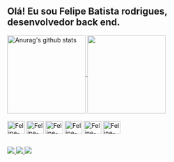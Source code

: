 ## Olá! Eu sou Felipe Batista rodrigues, desenvolvedor back end.
<div>
   <a href="https://github.com/anuraghazra/github-readme-stats"><img align="center" height="180em" src="https://github-readme-stats.vercel.app/api?username=FelipeDev00&theme=react&show_icons=true)" 
      alt="Anurag's github stats" /> </a> <a href="https://github.com/anuraghazra/github-readme-stats"><img align="center" height="180em" src="https://github-readme-stats.vercel.app/api/top-langs/?username=FelipeDev00&layout=compact&theme=react&hide_border=true" /></a>
  
</div>
<div style="display: inline_block"><br>
   <img align="center" alt="Felipe-Html" height="30" width="40" src="https://cdn.jsdelivr.net/gh/devicons/devicon/icons/html5/html5-original.svg"/>
   <img align="center" alt="Felipe-Css" height="30" width="40" src="https://cdn.jsdelivr.net/gh/devicons/devicon/icons/css3/css3-original.svg"/>
   <img align="center" alt="Felipe-Js" height="30" width="40" src="https://cdn.jsdelivr.net/gh/devicons/devicon/icons/javascript/javascript-original.svg"/>
   <img align="center" alt="Felipe-Java" height="30" width="40" src="https://cdn.jsdelivr.net/gh/devicons/devicon/icons/java/java-original.svg"/>
   <img align="center" alt="Felipe-Mysql" height="30" width="40" src="https://cdn.jsdelivr.net/gh/devicons/devicon/icons/mysql/mysql-original.svg"/>
   <img align="center" alt="Felipe-MongoDB" height="30" width="40" src="https://cdn.jsdelivr.net/gh/devicons/devicon/icons/mongodb/mongodb-original.svg"/>
</div>


##

<div>
  <a href="https://mail.google.com/mail/u/2/#inbox"> <img src="https://img.shields.io/badge/Gmail-D14836?style=for-the-badge&logo=gmail&logoColor=white"> </a> 
  <a href="https://wa.me/+5519993379264"> <img src="https://img.shields.io/badge/WhatsApp-25D366?style=for-the-badge&logo=whatsapp&logoColor=white"> </a>
  <a href="https://www.linkedin.com/in/felipe-rodrigues-321778272/"> <img src="https://img.shields.io/badge/LinkedIn-0077B5?style=for-the-badge&logo=linkedin&logoColor=white"> </a>
</div>
